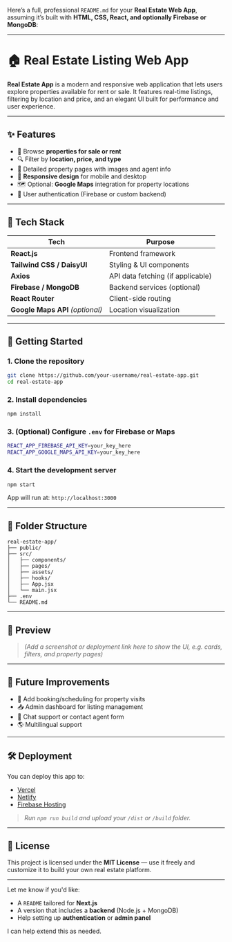 Here’s a full, professional `README.md` for your **Real Estate Web App**, assuming it’s built with **HTML, CSS, React, and optionally Firebase or MongoDB**:

---

# 🏠 Real Estate Listing Web App

**Real Estate App** is a modern and responsive web application that lets users explore properties available for rent or sale. It features real-time listings, filtering by location and price, and an elegant UI built for performance and user experience.

---

## ✨ Features

* 🏡 Browse **properties for sale or rent**
* 🔍 Filter by **location, price, and type**
* 📄 Detailed property pages with images and agent info
* 📱 **Responsive design** for mobile and desktop
* 🗺️ Optional: **Google Maps** integration for property locations
* 🔐 User authentication (Firebase or custom backend)

---

## 🧱 Tech Stack

| Tech                             | Purpose                           |
| -------------------------------- | --------------------------------- |
| **React.js**                     | Frontend framework                |
| **Tailwind CSS / DaisyUI**       | Styling & UI components           |
| **Axios**                        | API data fetching (if applicable) |
| **Firebase / MongoDB**           | Backend services (optional)       |
| **React Router**                 | Client-side routing               |
| **Google Maps API** *(optional)* | Location visualization            |

---

## 🚀 Getting Started

### 1. Clone the repository

```bash
git clone https://github.com/your-username/real-estate-app.git
cd real-estate-app
```

### 2. Install dependencies

```bash
npm install
```

### 3. (Optional) Configure `.env` for Firebase or Maps

```bash
REACT_APP_FIREBASE_API_KEY=your_key_here
REACT_APP_GOOGLE_MAPS_API_KEY=your_key_here
```

### 4. Start the development server

```bash
npm start
```

App will run at: `http://localhost:3000`

---

## 📁 Folder Structure

```
real-estate-app/
├── public/
├── src/
│   ├── components/
│   ├── pages/
│   ├── assets/
│   ├── hooks/
│   ├── App.jsx
│   └── main.jsx
├── .env
└── README.md
```

---

## 📸 Preview

> *(Add a screenshot or deployment link here to show the UI, e.g. cards, filters, and property pages)*

---

## 🔮 Future Improvements

* 🧾 Add booking/scheduling for property visits
* 📥 Admin dashboard for listing management
* 💬 Chat support or contact agent form
* 🌎 Multilingual support

---

## 🛠️ Deployment

You can deploy this app to:

* [Vercel](https://vercel.com/)
* [Netlify](https://netlify.com/)
* [Firebase Hosting](https://firebase.google.com/docs/hosting)

> *Run `npm run build` and upload your `/dist` or `/build` folder.*

---

## 📄 License

This project is licensed under the **MIT License** — use it freely and customize it to build your own real estate platform.

---

Let me know if you'd like:

* A `README` tailored for **Next.js**
* A version that includes a **backend** (Node.js + MongoDB)
* Help setting up **authentication** or **admin panel**

I can help extend this as needed.
